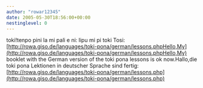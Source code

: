 ```yaml
---
author: "rowar12345"
date: 2005-05-30T18:56:00+00:00
nestinglevel: 0
---
```

toki!tenpo pini la mi pali e ni: lipu mi pi toki Tosi:[http://rowa.giso.de/languages/toki-pona/german/lessons.phpHello,My](http://rowa.giso.de/languages/toki-pona/german/lessons.phpHello,My) booklet with the German version of the toki pona lessons is ok now.Hallo,die toki pona Lektionen in deutscher Sprache sind fertig:[http://rowa.giso.de/languages/toki-pona/german/lessons.php](http://rowa.giso.de/languages/toki-pona/german/lessons.php)